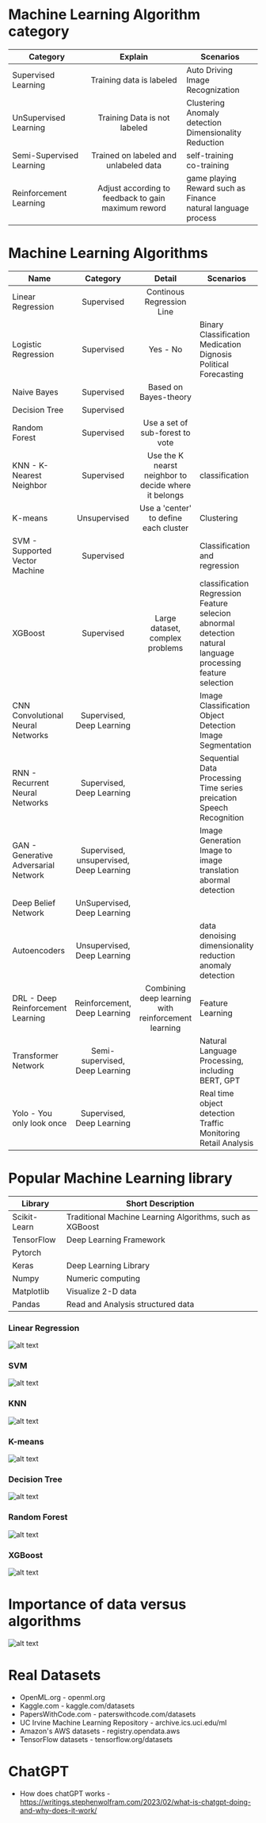 
# Machine Learning Algorithm category

| Category        |  Explain  | Scenarios           |
| ------------- |:-------------:|----------|
| Supervised Learning | Training data is labeled | Auto Driving <br> Image Recognization |
| UnSupervised Learning | Training Data is not labeled | Clustering <br> Anomaly detection <br> Dimensionality Reduction |
| Semi-Supervised Learning | Trained on labeled and unlabeled data | self-training <br> co-training |
| Reinforcement Learning | Adjust according to feedback to gain maximum reword | game playing <br> Reward such as Finance <br> natural language process |


# Machine Learning Algorithms

| Name          |  Category     | Detail        | Scenarios  |
| ------------- |:-------------:|:-------------:|-----------|
| Linear Regression | Supervised | Continous Regression Line |  |
| Logistic Regression | Supervised | Yes - No | Binary Classification <br> Medication Dignosis <br> Political Forecasting |
| Naive Bayes |  Supervised | Based on Bayes-theory | |
| Decision Tree | Supervised | |
| Random Forest | Supervised | Use a set of sub-forest to vote |
| KNN - K-Nearest Neighbor | Supervised | Use the K nearst neighbor to decide where it belongs | classification |
| K-means | Unsupervised | Use a 'center' to define each cluster | Clustering |
| SVM - Supported Vector Machine | Supervised |  | Classification and regression |
| XGBoost | Supervised | Large dataset,  complex problems | classification <br> Regression <br> Feature selecion <br> abnormal detection <br> natural language processing <br> feature selection |
| CNN Convolutional Neural Networks | Supervised, Deep Learning |  | Image Classification <br> Object Detection <br> Image Segmentation |
| RNN - Recurrent Neural Networks | Supervised, Deep Learning| | Sequential Data Processing <br> Time series preication <br>Speech Recognition |
| GAN - Generative Adversarial Network | Supervised, unsupervised, Deep Learning | | Image Generation <br> Image to image translation <br> abormal detection |
| Deep Belief Network | UnSupervised, Deep Learning | |
| Autoencoders | Unsupervised, Deep Learning | | data denoising <br> dimensionality reduction <br> anomaly detection |
| DRL  - Deep Reinforcement Learning | Reinforcement, Deep Learning | Combining deep learning with reinforcement learning | Feature Learning <br> |
| Transformer Network | Semi-supervised, Deep Learning |  | Natural Language Processing, including BERT, GPT | 
| Yolo - You only look once | Supervised, Deep Learning | | Real time object detection <br> Traffic Monitoring <br> Retail Analysis |

# Popular Machine Learning library

| Library          |  Short Description     |
| ------------- | ----------- |
| Scikit-Learn | Traditional Machine Learning Algorithms, such as XGBoost |
| TensorFlow | Deep Learning Framework |
| Pytorch |  |   |
| Keras | Deep Learning Library | Popular choice and supported multiple platform |
| Numpy | Numeric computing |  |
| Matplotlib | Visualize 2-D data |
| Pandas | Read and Analysis structured data |

### Linear Regression
![alt text](images/Linear_Regression.png "Linear Regression - classification")

### SVM
![alt text](images/SVM.png "SVM - classification")

### KNN
![alt text](images/KNN.png "KNN - classification")

### K-means
![alt text](images/k-means.png "K-means - classification")

### Decision Tree
![alt text](images/Decision_Tree.png "Decision Tree")

### Random Forest
![alt text](images/Random_Forest.png "Random Forest")

### XGBoost
![alt text](images/XGBoost.png "XGBoost")


# Importance of data versus algorithms
![alt text](images/data_versus_algorithms.png "Data Versus Algorithms")


# Real Datasets
* OpenML.org - openml.org
* Kaggle.com - kaggle.com/datasets
* PapersWithCode.com - paterswithcode.com/datasets
* UC Irvine Machine Learning Repository - archive.ics.uci.edu/ml
* Amazon's AWS datasets - registry.opendata.aws
* TensorFlow datasets - tensorflow.org/datasets


# ChatGPT
* How does chatGPT works - https://writings.stephenwolfram.com/2023/02/what-is-chatgpt-doing-and-why-does-it-work/

